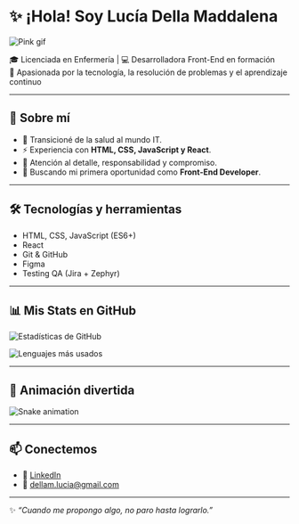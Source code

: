 # ✨ ¡Hola! Soy Lucía Della Maddalena  

![Pink gif](https://media.giphy.com/media/J93sVmfYBtsRi/giphy.gif)  

🎓 Licenciada en Enfermería | 💻 Desarrolladora Front-End en formación  
🌱 Apasionada por la tecnología, la resolución de problemas y el aprendizaje continuo  

---

## 🚀 Sobre mí
- 🔄 Transicioné de la salud al mundo IT.
- ⚡ Experiencia con **HTML, CSS, JavaScript y React**.
- 🧩 Atención al detalle, responsabilidad y compromiso.
- 🎯 Buscando mi primera oportunidad como **Front-End Developer**.

---

## 🛠 Tecnologías y herramientas
- HTML, CSS, JavaScript (ES6+)
- React
- Git & GitHub
- Figma
- Testing QA (Jira + Zephyr)

---

## 📊 Mis Stats en GitHub
![Estadísticas de GitHub](https://github-readme-stats.vercel.app/api?username=TUUSUARIO&show_icons=true&theme=radical)

![Lenguajes más usados](https://github-readme-stats.vercel.app/api/top-langs/?username=TUUSUARIO&layout=compact&theme=radical)

---

## 🐍 Animación divertida
![Snake animation](https://github.com/TUUSUARIO/TUUSUARIO/blob/output/github-contribution-grid-snake.svg)

---

## 📫 Conectemos
- 💼 [LinkedIn](https://www.linkedin.com/in/luciadmaddalena/)  
- 📧 dellam.lucia@gmail.com  

---

✨ *“Cuando me propongo algo, no paro hasta lograrlo.”*
